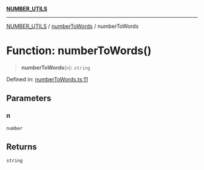 [**NUMBER_UTILS**](../../README.md)

***

[NUMBER_UTILS](../../README.md) / [numberToWords](../README.md) / numberToWords

# Function: numberToWords()

> **numberToWords**(`n`): `string`

Defined in: [numberToWords.ts:11](https://github.com/dailker/everyutil/blob/c1119b9befc384594ad07b4277ef37c36f79d0c2/src/number/numberToWords.ts#L11)

## Parameters

### n

`number`

## Returns

`string`
